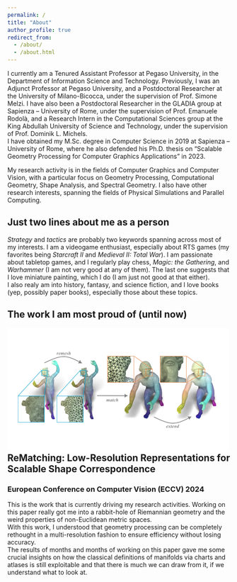 ```yaml
---
permalink: /
title: "About"
author_profile: true
redirect_from: 
  - /about/
  - /about.html
---
```


I currently am a Tenured Assistant Professor at Pegaso University, in the Department of Information Science and Technology.
Previously, I was an Adjunct Professor at Pegaso University, and a Postdoctoral Researcher at the University of Milano-Bicocca, under the supervision of Prof. Simone Melzi. I have also been a Postdoctoral Researcher in the GLADIA group at Sapienza – University of Rome, under the supervision of Prof. Emanuele Rodolà, and a Research Intern in the Computational Sciences group at the King Abdullah University of Science and Technology, under the supervision of Prof. Dominik L. Michels.  
I have obtained my M.Sc. degree in Computer Science in 2019 at Sapienza – University of Rome, where he also defended his Ph.D. thesis on “Scalable Geometry Processing for Computer Graphics Applications” in 2023.  

My research activity is in the fields of Computer Graphics and Computer Vision, with a particular focus on Geometry Processing, Computational Geometry, Shape Analysis, and Spectral Geometry. I also have other research interests, spanning the fields of Physical Simulations and Parallel Computing.  


Just two lines about me as a person
-----------------------------------
*Strategy* and *tactics* are probably two keywords spanning across most of my interests. I am a videogame enthusiast, especially about RTS games (my favorites being *Starcraft II* and *Medieval II: Total War*). I am passionate about tabletop games, and I regularly play chess, *Magic: the Gathering*, and *Warhammer* (I am not very good at any of them). The last one suggests that I love miniature painting, which I do (I am just not good at that either).  
I also realy am into history, fantasy, and science fiction, and I love books (yep, possibly paper books), especially those about these topics.


The work I am most proud of (until now)
---------------------------------------
<img style="float: left" width="500" src="../images/highlighted/rematching.png">

## ReMatching: Low-Resolution Representations for Scalable Shape Correspondence
### European Conference on Computer Vision (ECCV) 2024
This is the work that is currently driving my research activities. Working on this paper really got me into a rabbit-hole of Riemannian geometry and the weird properties of non-Euclidean metric spaces.  
With this work, I understood that geometry processing can be completely rethought in a multi-resolution fashion to ensure efficiency without losing accuracy.  
The results of months and months of working on this paper gave me some crucial insights on how the classical definitions of manifolds via charts and atlases is still exploitable and that there is much we can draw from it, if we understand what to look at.